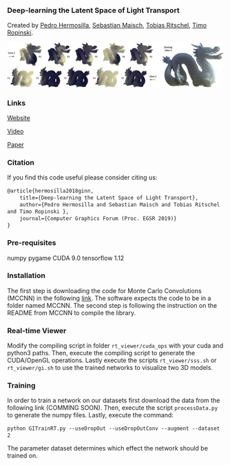 ### Deep-learning the Latent Space of Light Transport
Created by <a href="https://www.uni-ulm.de/en/in/mi/institute/mi-mitarbeiter/pedro-hermosilla-casajus/" target="_blank">Pedro Hermosilla</a>, <a href="https://www.uni-ulm.de/in/mi/institut/mitarbeiter/sebastian-maisch/">Sebastian Maisch</a>, <a href="http://www.homepages.ucl.ac.uk/~ucactri/">Tobias Ritschel</a>, <a href="https://www.uni-ulm.de/in/mi/institut/mi-mitarbeiter/tr/" target="_blank">Timo Ropinski</a>.

![teaser](https://github.com/viscom-ulm/GINN/blob/master/teaser/teaser.jpg)

### Links

<a href="https://www.uni-ulm.de/en/in/mi/mi-forschung/viscom/publications/2018/hermosilla2018mccnn0/">Website</a>

<a href="https://www.youtube.com/watch?v=deLJvw10AaU">Video</a>

<a href="https://arxiv.org/abs/1811.04756">Paper</a>

### Citation

If you find this code useful please consider citing us:

    @article{hermosilla2018ginn,
        title={Deep-learning the Latent Space of Light Transport},
        author={Pedro Hermosilla and Sebastian Maisch and Tobias Ritschel and Timo Ropinski },
        journal={Computer Graphics Forum (Proc. EGSR 2019)}
    }

### Pre-requisites

numpy
pygame
CUDA 9.0
tensorflow 1.12

### Installation

The first step is downloading the code for Monte Carlo Convolutions (MCCNN) in the following <a href="https://github.com/viscom-ulm/MCCNN">link</a>. The software expects the code to be in a folder named MCCNN. The second step is following the instruction on the README from MCCNN to compile the library.

### Real-time Viewer

Modify the compiling script in folder `rt_viewer/cuda_ops` with your cuda and python3 paths. Then, execute the compiling script to generate the CUDA/OpenGL operations. Lastly execute the scripts `rt_viewer/sss.sh` or `rt_viewer/gi.sh` to use the trained networks to visualize two 3D models.

### Training

In order to train a network on our datasets first download the data from the following link (COMMING SOON). Then, execute the script `processData.py` to generate the numpy files. Lastly, execute the command:

    python GITrainRT.py --useDropOut --useDropOutConv --augment --dataset 2

The parameter dataset determines which effect the network should be trained on.